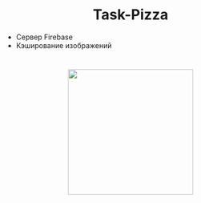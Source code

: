 <h1 align="center">
 Task-Pizza
</h1>

  + Сервер Firebase 
  + Кэширование изображений

<h1 align="center">
    <img src="https://github.com/ArturKondratev/Task-Pizza/screen/g1.gif" width="250">
</h1>
